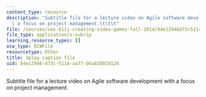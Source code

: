 ```yaml
---
content_type: resource
description: "Subtitle file for a lecture video on Agile software development with\
  \ a focus on project management.\t\t\t"
file: /courses/cms-611j-creating-video-games-fall-2014/84e12946d73c5114aa77b6a83803d124_nrfl6GAQy2s.vtt
file_type: application/x-subrip
learning_resource_types: []
ocw_type: OCWFile
resourcetype: Other
title: 3play caption file
uid: 84e12946-d73c-5114-aa77-b6a83803d124
---
```

Subtitle file for a lecture video on Agile software development with a focus on project management.			